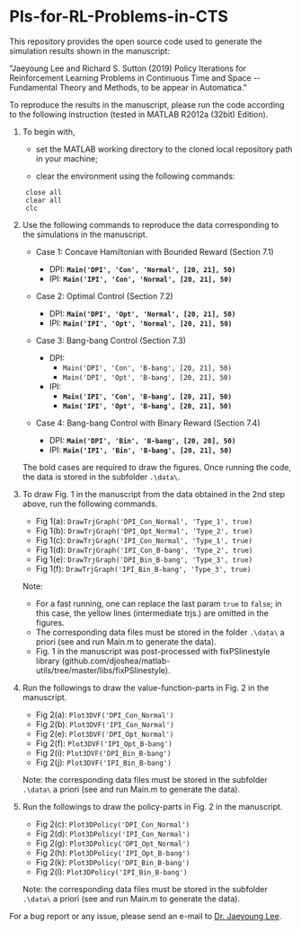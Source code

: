 # PIs-for-RL-Problems-in-CTS
This repository provides the open source code used to generate the simulation results shown in the manuscript:

"Jaeyoung Lee and Richard S. Sutton (2019) Policy Iterations for Reinforcement Learning Problems in Continuous Time and Space -- Fundamental Theory and Methods, to be appear in Automatica."

To reproduce the results in the manuscript, please run the code according to the following instruction (tested in MATLAB R2012a (32bit) Edition).

1. To begin with,
    * set the MATLAB working directory to the cloned local repository path in your machine;
    
    * clear the environment using the following commands:
``` octave-workspace 	
	close all
	clear all
	clc
```

2. Use the following commands to reproduce the data corresponding to the simulations in the manuscript.

    * Case 1: Concave Hamiltonian with Bounded Reward (Section 7.1)
      * DPI: **``Main('DPI', 'Con', 'Normal', [20, 21], 50)``**
      * IPI: **``Main('IPI', 'Con', 'Normal', [20, 21], 50)``**

    * Case 2: Optimal Control (Section 7.2)
      * DPI: **``Main('DPI', 'Opt', 'Normal', [20, 21], 50)``**
      * IPI: **``Main('IPI', 'Opt', 'Normal', [20, 21], 50)``**

    * Case 3: Bang-bang Control (Section 7.3)
      * DPI: 
      	* ``Main('DPI', 'Con', 'B-bang', [20, 21], 50)``
      	* ``Main('DPI', 'Opt', 'B-bang', [20, 21], 50)``
      * IPI: 
      	* **``Main('IPI', 'Con', 'B-bang', [20, 21], 50)``**
      	* **``Main('IPI', 'Opt', 'B-bang', [20, 21], 50)``**

    * Case 4: Bang-bang Control with Binary Reward (Section 7.4)
      * DPI: **``Main('DPI', 'Bin', 'B-bang', [20, 20], 50)``**
      * IPI: **``Main('IPI', 'Bin', 'B-bang', [20, 21], 50)``**
      
    The bold cases are required to draw the figures. Once running the code, the data is stored in the subfolder ``.\data\``.

3. To draw Fig. 1 in the manuscript from the data obtained in the 2nd step above, run the following commands.

    * Fig 1(a): ``DrawTrjGraph('DPI_Con_Normal', 'Type_1', true)``
    * Fig 1(b): ``DrawTrjGraph('DPI_Opt_Normal', 'Type_2', true)``
    * Fig 1(c): ``DrawTrjGraph('IPI_Con_Normal', 'Type_1', true)``
    * Fig 1(d): ``DrawTrjGraph('IPI_Con_B-bang', 'Type_2', true)``
    * Fig 1(e): ``DrawTrjGraph('DPI_Bin_B-bang', 'Type_3', true)``
    * Fig 1(f): ``DrawTrjGraph('IPI_Bin_B-bang', 'Type_3', true)``
    
    Note:
      * For a fast running, one can replace the last param ``true`` to ``false``; in this case, the yellow lines (intermediate trjs.) are omitted in the figures. 
      * The corresponding data files must be stored in the folder ``.\data\`` a priori (see and run Main.m to generate the data).
      * Fig. 1 in the manuscript was post-processed with fixPSlinestyle library (github.com/djoshea/matlab-utils/tree/master/libs/fixPSlinestyle).

4. Run the followings to draw the value-function-parts in Fig. 2 in the manuscript.

    * Fig 2(a): ``Plot3DVF('DPI_Con_Normal')``
    * Fig 2(b): ``Plot3DVF('IPI_Con_Normal')``
    * Fig 2(e): ``Plot3DVF('DPI_Opt_Normal')``
    * Fig 2(f): ``Plot3DVF('IPI_Opt_B-bang')``
    * Fig 2(i): ``Plot3DVF('DPI_Bin_B-bang')``
    * Fig 2(j): ``Plot3DVF('IPI_Bin_B-bang')``
    
    Note: the corresponding data files must be stored in the subfolder ``.\data\`` a priori (see and run Main.m to generate the data).

5. Run the followings to draw the policy-parts in Fig. 2 in the manuscript.

    * Fig 2(c): ``Plot3DPolicy('DPI_Con_Normal')``
    * Fig 2(d): ``Plot3DPolicy('IPI_Con_Normal')``
    * Fig 2(g): ``Plot3DPolicy('DPI_Opt_Normal')``
    * Fig 2(h): ``Plot3DPolicy('IPI_Opt_B-bang')``
    * Fig 2(k): ``Plot3DPolicy('DPI_Bin_B-bang')``
    * Fig 2(l): ``Plot3DPolicy('IPI_Bin_B-bang')``
    
    Note: the corresponding data files must be stored in the subfolder ``.\data\`` a priori (see and run Main.m to generate the data).

For a bug report or any issue, please send an e-mail to [Dr. Jaeyoung Lee](mailto:ja6@ualberta.ca?subject=[GitHub]%20Bug%20Report%20or%20Any%20Issues).
